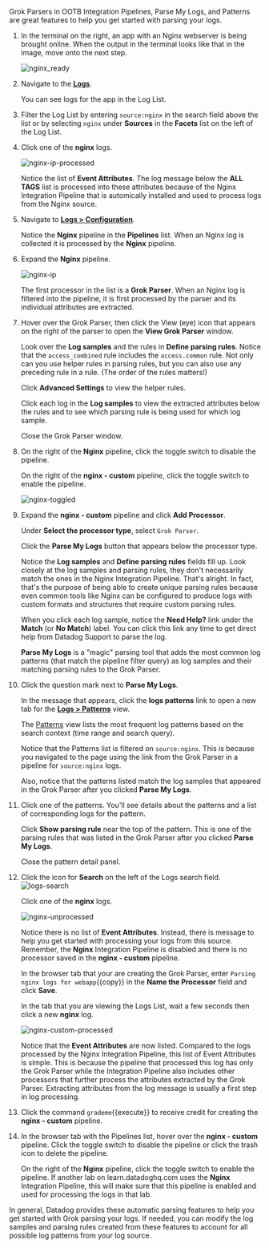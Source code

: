 Grok Parsers in OOTB Integration Pipelines, Parse My Logs, and Patterns are great features to help you get started with parsing your logs. 

1. In the terminal on the right, an app with an Nginx webserver is being brought online. When the output in the terminal looks like that in the image, move onto the next step.

    ![nginx_ready](logsparsing/assets/nginx_ready.gif)

2. Navigate to the <a href="https://app.datadoghq.com/logs" target="_datadog">**Logs**</a>.

    You can see logs for the app in the Log List. 

3. Filter the Log List by entering `source:nginx` in the search field above the list or by selecting `nginx` under **Sources** in the **Facets** list on the left of the Log List.

4. Click one of the **nginx** logs.

    ![nginx-ip-processed](logsparsing/assets/nginx-ip-processed.png)

    Notice the list of **Event Attributes**. The log message below the **ALL TAGS** list is processed into these attributes because of the Nginx Integration Pipeline that is automically installed and used to process logs from the Nginx source.

5. Navigate to <a href="https://app.datadoghq.com/logs/pipelines" target="_datadog">**Logs > Configuration**</a>.

    Notice the **Nginx** pipeline in the **Pipelines** list. When an Nginx log is collected it is processed by the **Nginx** pipeline.

6. Expand the **Nginx** pipeline.

    ![nginx-ip](logsparsing/assets/nginx-ip.png)

    The first processor in the list is a **Grok Parser**. When an Nginx log is filtered into the pipeline, it is first processed by the parser and its individual attributes are extracted. 

7. Hover over the Grok Parser, then click the View (eye) icon that appears on the right of the parser to open the **View Grok Parser** window.

    Look over the **Log samples** and the rules in **Define parsing rules**. Notice that the `access_combined` rule includes the `access.common` rule. Not only can you use helper rules in parsing rules, but you can also use any preceding rule in a rule. (The order of the rules matters!) 

    Click **Advanced Settings** to view the helper rules.

    Click each log in the **Log samples** to view the extracted attributes below the rules and to see which parsing rule is being used for which log sample.

    Close the Grok Parser window.

8. On the right of the **Nginx**  pipeline, click the toggle switch to disable the pipeline.

    On the right of the **nginx - custom**  pipeline, click the toggle switch to enable the pipeline.

    ![nginx-toggled](logsparsing/assets/nginx-toggled.png)

9. Expand the **nginx - custom** pipeline and click **Add Processor**.

    Under **Select the processor type**, select `Grok Parser`.

    Click the **Parse My Logs** button that appears below the processor type.

    Notice the **Log samples** and **Define parsing rules** fields fill up. Look closely at the log samples and parsing rules, they don't necessarily match the ones in the Nginx Integration Pipeline. That's alright. In fact, that's the purpose of being able to create unique parsing rules because even common tools like Nginx can be configured to produce logs with custom formats and structures that require custom parsing rules.

    When you click each log sample, notice the **Need Help?** link under the **Match** (or **No Match**) label. You can click this link any time to get direct help from Datadog Support to parse the log.
    
   **Parse My Logs** is a "magic" parsing tool that adds the most common log patterns (that match the pipeline filter query) as log samples and their matching parsing rules to the Grok Parser.

10. Click the question mark next to **Parse My Logs**. 

    In the message that appears, click the **logs patterns** link to open a new tab for the <a href="https://app.datadoghq.com/logs/patterns" target="_datadog">**Logs > Patterns**</a> view.

    The <a href="https://docs.datadoghq.com/logs/explorer/patterns/" target="_blank">Patterns</a> view lists the most frequent log patterns based on the search context (time range and search query). 

    Notice that the Patterns list is filtered on `source:nginx`. This is because you navigated to the page using the link from the Grok Parser in a pipeline for `source:nginx` logs.

    Also, notice that the patterns listed match the log samples that appeared in the Grok Parser after you clicked **Parse My Logs**. 

11. Click one of the patterns. You'll see details about the patterns and a list of corresponding logs for the pattern.

    Click **Show parsing rule** near the top of the pattern. This is one of the parsing rules that was listed in the Grok Parser after you clicked **Parse My Logs**.

    Close the pattern detail panel.

12. Click the icon for **Search** on the left of the Logs search field. ![logs-search](logsparsing/assets/logs-search.png) 

    Click one of the **nginx** logs.

    ![nginx-unprocessed](logsparsing/assets/nginx-unprocessed.png)

    Notice there is no list of **Event Attributes**. Instead, there is message to help you get started with processing your logs from this source. Remember, the **Nginx** Integration Pipeline is disabled and there is no processor saved in the **nginx - custom** pipeline.  

    In the browser tab that your are creating the Grok Parser, enter `Parsing nginx logs for webapp`{{copy}} in the **Name the Processor** field and click **Save**.

    In the tab that you are viewing the Logs List, wait a few seconds then click a new **nginx** log. 

    ![nginx-custom-processed](logsparsing/assets/nginx-custom-processed.png)

    Notice that the **Event Attributes** are now listed. Compared to the logs processed by the Nginx Integration Pipeline, this list of Event Attributes is simple. This is because the pipeline that processed this log has only the Grok Parser while the Integration Pipeline also includes other processors that further process the attributes extracted by the Grok Parser. Extracting attributes from the log message is usually a first step in log processing.

13. Click the command `grademe`{{execute}} to receive credit for creating the **nginx - custom** pipeline.

14. In the browser tab with the Pipelines list, hover over the **nginx - custom**  pipeline. Click the toggle switch to disable the pipeline or click the trash icon to delete the pipeline.

    On the right of the **Nginx** pipeline, click the toggle switch to enable the pipeline. If another lab on learn.datadoghq.com uses the **Nginx** Integration Pipeline, this will make sure that this pipeline is enabled and used for processing the logs in that lab.  

In general, Datadog provides these automatic parsing features to help you get started with Grok parsing your logs. If needed, you can modify the log samples and parsing rules created from these features to account for all possible log patterns from your log source.